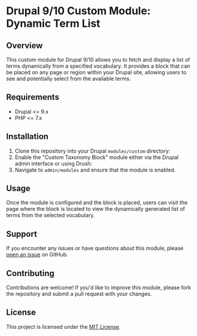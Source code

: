 # Drupal 9/10 Custom Module: Dynamic Term List

## Overview
This custom module for Drupal 9/10 allows you to fetch and display a list of terms dynamically from a specified vocabulary. It provides a block that can be placed on any page or region within your Drupal site, allowing users to see and potentially select from the available terms.

## Requirements
- Drupal <= 9.x
- PHP <= 7.x

## Installation

1. Clone this repository into your Drupal `modules/custom` directory:
2. Enable the "Custom Taxonomy Block" module either via the Drupal admin interface or using Drush:
3. Navigate to `admin/modules` and ensure that the module is enabled.

## Usage
Once the module is configured and the block is placed, users can visit the page where the block is located to view the dynamically generated list of terms from the selected vocabulary.

## Support
If you encounter any issues or have questions about this module, please [open an issue](https://github.com/sujanshresthanet/Drupal-Custom-Blocks/issues) on GitHub.

## Contributing
Contributions are welcome! If you'd like to improve this module, please fork the repository and submit a pull request with your changes.

## License
This project is licensed under the [MIT License](LICENSE).
